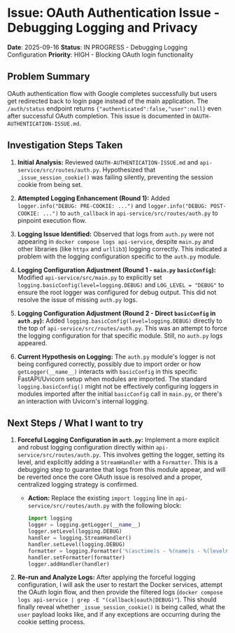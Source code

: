 # Issue: OAuth Authentication Issue - Debugging Logging and Privacy

**Date**: 2025-09-16
**Status**: IN PROGRESS - Debugging Logging Configuration
**Priority**: HIGH - Blocking OAuth login functionality

## Problem Summary

OAuth authentication flow with Google completes successfully but users get redirected back to login page instead of the main application. The `/auth/status` endpoint returns `{"authenticated":false,"user":null}` even after successful OAuth completion. This issue is documented in `OAUTH-AUTHENTICATION-ISSUE.md`.

## Investigation Steps Taken

1.  **Initial Analysis:** Reviewed `OAUTH-AUTHENTICATION-ISSUE.md` and `api-service/src/routes/auth.py`. Hypothesized that `_issue_session_cookie()` was failing silently, preventing the session cookie from being set.

2.  **Attempted Logging Enhancement (Round 1):** Added `logger.info("DEBUG: PRE-COOKIE: ...")` and `logger.info("DEBUG: POST-COOKIE: ...")` to `auth_callback` in `api-service/src/routes/auth.py` to pinpoint execution flow.

3.  **Logging Issue Identified:** Observed that logs from `auth.py` were not appearing in `docker compose logs api-service`, despite `main.py` and other libraries (like `httpx` and `urllib3`) logging correctly. This indicated a problem with the logging configuration specific to the `auth.py` module.

4.  **Logging Configuration Adjustment (Round 1 - `main.py` `basicConfig`):** Modified `api-service/src/main.py` to explicitly set `logging.basicConfig(level=logging.DEBUG)` and `LOG_LEVEL = "DEBUG"` to ensure the root logger was configured for debug output. This did not resolve the issue of missing `auth.py` logs.

5.  **Logging Configuration Adjustment (Round 2 - Direct `basicConfig` in `auth.py`):** Added `logging.basicConfig(level=logging.DEBUG)` directly to the top of `api-service/src/routes/auth.py`. This was an attempt to force the logging configuration for that specific module. Still, no `auth.py` logs appeared.

6.  **Current Hypothesis on Logging:** The `auth.py` module's logger is not being configured correctly, possibly due to import order or how `getLogger(__name__)` interacts with `basicConfig` in this specific FastAPI/Uvicorn setup when modules are imported. The standard `logging.basicConfig()` might not be effectively configuring loggers in modules imported after the initial `basicConfig` call in `main.py`, or there's an interaction with Uvicorn's internal logging.

## Next Steps / What I want to try

1.  **Forceful Logging Configuration in `auth.py`:** Implement a more explicit and robust logging configuration directly within `api-service/src/routes/auth.py`. This involves getting the logger, setting its level, and explicitly adding a `StreamHandler` with a `Formatter`. This is a debugging step to guarantee that logs from this module appear, and will be reverted once the core OAuth issue is resolved and a proper, centralized logging strategy is confirmed.

    *   **Action:** Replace the existing `import logging` line in `api-service/src/routes/auth.py` with the following block:

        ```python
        import logging
        logger = logging.getLogger(__name__)
        logger.setLevel(logging.DEBUG)
        handler = logging.StreamHandler()
        handler.setLevel(logging.DEBUG)
        formatter = logging.Formatter('%(asctime)s - %(name)s - %(levelname)s - %(message)s')
        handler.setFormatter(formatter)
        logger.addHandler(handler)
        ```

2.  **Re-run and Analyze Logs:** After applying the forceful logging configuration, I will ask the user to restart the Docker services, attempt the OAuth login flow, and then provide the filtered logs (`docker compose logs api-service | grep -E "(callback|oauth|DEBUG)"`). This should finally reveal whether `_issue_session_cookie()` is being called, what the `user` payload looks like, and if any exceptions are occurring during the cookie setting process.
